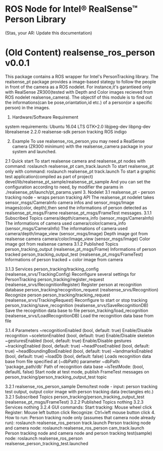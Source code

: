 ROS Node for Intel® RealSense™ Person Library
=========================================

(Stas, your AR: Update this documentation)

# (Old Content) realsense_ros_person v0.0.1

This package contains a ROS wrapper for Intel's PersonTracking library. The realsense_pt package provides a image-based stategy to follow the people in front of the camera as a ROS nodelet. For instance,it's garantieed only with RealSense ZR300(tested with Depth and Color images recieved from ROS nodelet realsense_camera). The objectif of this module is to find out the informations(can be pose,oriantation,id etc.) of a person(or a specific person) in the images.

1. Hardware/Software Requirement

  system requirements:
    Ubuntu 16.04 LTS
    GTK+2.0
    libjpeg-dev
    libpng-dev
    librealsense 2.2.0
    realsense-sdk
    person tracking
    ROS indigo

2. Example 
   To use realsense_ros_person,you may need a RealSense camera (ZR300 minimum) with the realsense_camera package in your system and launched.  

  2.1 Quick start
    To start realsense camera and realsense_pt nodes with command:
        roslaunch realsense_pt cam_track.launch
    To start realsense_pt only with command:
        roslaunch realsense_pt track.launch
    To start a graphic test application(compiled as part of project)
        devel/lib/realsense_pt_sample/realsense_pt_sample
    And you can set the configuration according to need, by modifier the params in
        ./realsense_pt/launch/pt_params.yaml
3. Nodelet
  3.1 realsense_pt - person tracking node - wraps person tracking API
    The realsense_pt nodelet takes sensor_msgs/CameraInfo camera infos and sensor_msgs/Image images(color, depth),then send the informations of person detected as realsense_pt_msgs/Frame realsense_pt_msgs/FrameTest messages.
  3.1.1 Subscribed Topics
    camera/depth/camera_info (sensor_msgs/CameraInfo)
        The informations of camera used
    camera/color/camera_info (sensor_msgs/CameraInfo)
        The informations of camera used
    camera/depth/image_view (sensor_msgs/Image)
        Depth image got from realsense camera
    camera/color/image_view (sensor_msgs/Image)
        Color image got from realsense camera
  3.1.2 Published Topics
    person_tracking_output (realsense_pt_msgs/Frame) Informations of person tracked
    person_tracking_output_test (realsense_pt_msgs/FrameTest) Informations of person tracked + color image from camera

  3.1.3 Services
    person_tracking/tracking_config (realsense_srvs/TrackingConfig)
        Reconfigure several settings for PersonTracking
    person_tracking/register_request (realsense_srvs/RecognitionRegister)
        Register person at recognition database
    person_tracking/recognition_request (realsense_srvs/Recognition)
        Recognize person
    person_tracking/tracking_request (realsense_srvs/TrackingRequest)
        Reconfigure to start or stop tracking
    person_tracking/save_recognition (realsense_srvs/SaveRecognitionDB)
        Save the recognition data base to file
    person_tracking/load_recognition (realsense_srvs/LoadRecognitionDB)
        Load the recognition data base from file

  3.1.4 Parameters
    ~recognitionEnabled (bool, default: true)
        Enable/Disable recognition
    ~sceletonEnabled (bool, default: true)
        Enable/Disable skeleton
    ~gesturesEnabled (bool, default: true)
        Enable/Disable gestures
    ~trackingEnabled (bool, default: true)
    ~headPoseEnabled (bool, default: true)
    ~headBoundingBoxEnabled (bool, default: true)
    ~landmarksEnabled (bool, default: true)
    ~loadDb (bool, default: false)
        Loads recognition data base from file specified at (~dbPath) parameter
    ~dbPath: 'package_path/db'
        Path of recognition data base
    ~isTestMode: (bool, defaultL false)
        Start node at test mode, publish FrameTest messages on person_tracking/person_tracking_output_test topic

   3.2.1 realsense_ros_person_sample Demo/test node - input: person tracking test output, output color image with person tracking data (rectangles etc.)
   3.2.1 Subscribed Topics
        person_tracking/person_tracking_output_test (realsense_pt_msgs/FrameTest)
   3.2.2 Published Topics
        nothing
   3.2.3 Services
        nothing
   3.2.4 GUI commands:
        Start tracking:
            Mouse wheel click
        Register:
            Mouse left button click
        Recognize:
            Ctrl+left mouse button click
   4. How to run:
        Person tracking node only (assumes that camera node already run):
            roslaunch realsense_ros_person track.launch
        Person tracking node and camera node:
            roslaunch realsense_ros_person cam_track.launch
        Person tracking node and camera node and person tracking test(sample) node:
            roslaunch realsense_ros_person realsense_person_tracking_test.launched
